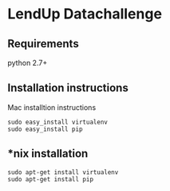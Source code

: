# LendUp Datachallenge

## Requirements
python 2.7+

## Installation instructions

Mac installtion instructions

```
sudo easy_install virtualenv
sudo easy_install pip
```

## *nix installation

```
sudo apt-get install virtualenv
sudo apt-get install pip
```